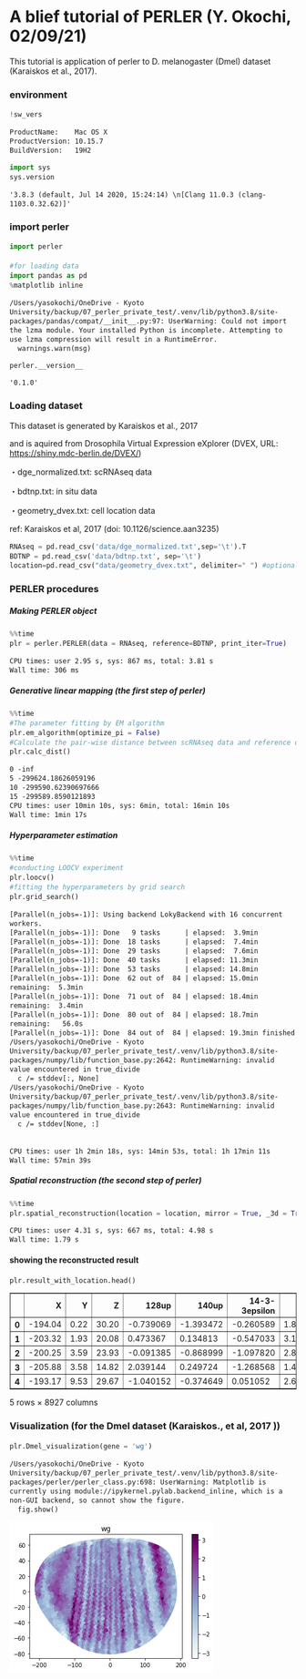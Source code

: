 # A blief tutorial of PERLER (Y. Okochi, 02/09/21)

This tutorial is application of perler to D. melanogaster (Dmel) dataset (Karaiskos et al., 2017).

### environment


```python
!sw_vers
```

    ProductName:	Mac OS X
    ProductVersion:	10.15.7
    BuildVersion:	19H2



```python
import sys
sys.version
```




    '3.8.3 (default, Jul 14 2020, 15:24:14) \n[Clang 11.0.3 (clang-1103.0.32.62)]'



### import perler


```python
import perler

#for loading data
import pandas as pd
%matplotlib inline
```

    /Users/yasokochi/OneDrive - Kyoto University/backup/07_perler_private_test/.venv/lib/python3.8/site-packages/pandas/compat/__init__.py:97: UserWarning: Could not import the lzma module. Your installed Python is incomplete. Attempting to use lzma compression will result in a RuntimeError.
      warnings.warn(msg)



```python
perler.__version__
```




    '0.1.0'



### Loading dataset

This dataset is generated by Karaiskos et al., 2017

and is aquired from Drosophila Virtual Expression eXplorer (DVEX, URL: https://shiny.mdc-berlin.de/DVEX/)


・dge_normalized.txt: scRNAseq data

・bdtnp.txt: in situ data

・geometry_dvex.txt: cell location data


ref: Karaiskos et al, 2017 (doi: 10.1126/science.aan3235)


```python
RNAseq = pd.read_csv('data/dge_normalized.txt',sep='\t').T
BDTNP = pd.read_csv('data/bdtnp.txt', sep='\t')
location=pd.read_csv("data/geometry_dvex.txt", delimiter=" ") #optional
```

### PERLER procedures

##### Making PERLER object


```python
%%time
plr = perler.PERLER(data = RNAseq, reference=BDTNP, print_iter=True)
```

    CPU times: user 2.95 s, sys: 867 ms, total: 3.81 s
    Wall time: 306 ms


##### Generative linear mapping (the first step of perler)


```python
%%time
#The parameter fitting by EM algorithm
plr.em_algorithm(optimize_pi = False)
#Calculate the pair-wise distance between scRNAseq data and reference data
plr.calc_dist()
```

    0 -inf
    5 -299624.18626059196
    10 -299590.62390697666
    15 -299589.8590121893
    CPU times: user 10min 10s, sys: 6min, total: 16min 10s
    Wall time: 1min 17s


##### Hyperparameter estimation


```python
%%time
#conducting LOOCV experiment
plr.loocv()
#fitting the hyperparameters by grid search
plr.grid_search()
```

    [Parallel(n_jobs=-1)]: Using backend LokyBackend with 16 concurrent workers.
    [Parallel(n_jobs=-1)]: Done   9 tasks      | elapsed:  3.9min
    [Parallel(n_jobs=-1)]: Done  18 tasks      | elapsed:  7.4min
    [Parallel(n_jobs=-1)]: Done  29 tasks      | elapsed:  7.6min
    [Parallel(n_jobs=-1)]: Done  40 tasks      | elapsed: 11.3min
    [Parallel(n_jobs=-1)]: Done  53 tasks      | elapsed: 14.8min
    [Parallel(n_jobs=-1)]: Done  62 out of  84 | elapsed: 15.0min remaining:  5.3min
    [Parallel(n_jobs=-1)]: Done  71 out of  84 | elapsed: 18.4min remaining:  3.4min
    [Parallel(n_jobs=-1)]: Done  80 out of  84 | elapsed: 18.7min remaining:   56.0s
    [Parallel(n_jobs=-1)]: Done  84 out of  84 | elapsed: 19.3min finished
    /Users/yasokochi/OneDrive - Kyoto University/backup/07_perler_private_test/.venv/lib/python3.8/site-packages/numpy/lib/function_base.py:2642: RuntimeWarning: invalid value encountered in true_divide
      c /= stddev[:, None]
    /Users/yasokochi/OneDrive - Kyoto University/backup/07_perler_private_test/.venv/lib/python3.8/site-packages/numpy/lib/function_base.py:2643: RuntimeWarning: invalid value encountered in true_divide
      c /= stddev[None, :]


    CPU times: user 1h 2min 18s, sys: 14min 53s, total: 1h 17min 11s
    Wall time: 57min 39s


##### Spatial reconstruction (the second step of perler)


```python
%%time
plr.spatial_reconstruction(location = location, mirror = True, _3d = True)
```

    CPU times: user 4.31 s, sys: 667 ms, total: 4.98 s
    Wall time: 1.79 s


#### showing the reconstructed result


```python
plr.result_with_location.head()
```




<div>
<style scoped>
    .dataframe tbody tr th:only-of-type {
        vertical-align: middle;
    }

    .dataframe tbody tr th {
        vertical-align: top;
    }

    .dataframe thead th {
        text-align: right;
    }
</style>
<table border="1" class="dataframe">
  <thead>
    <tr style="text-align: right;">
      <th></th>
      <th>X</th>
      <th>Y</th>
      <th>Z</th>
      <th>128up</th>
      <th>140up</th>
      <th>14-3-3epsilon</th>
      <th>14-3-3zeta</th>
      <th>18w</th>
      <th>26-29-p</th>
      <th>2mit</th>
      <th>...</th>
      <th>ZnT77C</th>
      <th>ZnT86D</th>
      <th>zpg</th>
      <th>Zpr1</th>
      <th>zuc</th>
      <th>Zw10</th>
      <th>Zwilch</th>
      <th>zyd</th>
      <th>zye</th>
      <th>Zyx</th>
    </tr>
  </thead>
  <tbody>
    <tr>
      <th>0</th>
      <td>-194.04</td>
      <td>0.22</td>
      <td>30.20</td>
      <td>-0.739069</td>
      <td>-1.393472</td>
      <td>-0.260589</td>
      <td>1.872177</td>
      <td>0.630912</td>
      <td>-0.101289</td>
      <td>-1.049733</td>
      <td>...</td>
      <td>-1.951010</td>
      <td>-0.301837</td>
      <td>-1.501124</td>
      <td>-1.210678</td>
      <td>0.308605</td>
      <td>0.846586</td>
      <td>-1.923636</td>
      <td>-0.195292</td>
      <td>0.440880</td>
      <td>0.131902</td>
    </tr>
    <tr>
      <th>1</th>
      <td>-203.32</td>
      <td>1.93</td>
      <td>20.08</td>
      <td>0.473367</td>
      <td>0.134813</td>
      <td>-0.547033</td>
      <td>3.166362</td>
      <td>-1.113052</td>
      <td>-1.581986</td>
      <td>-0.233430</td>
      <td>...</td>
      <td>-1.485814</td>
      <td>-1.433723</td>
      <td>-1.963887</td>
      <td>-1.130922</td>
      <td>0.691803</td>
      <td>0.084599</td>
      <td>-0.837563</td>
      <td>-0.967996</td>
      <td>-0.023366</td>
      <td>-0.054861</td>
    </tr>
    <tr>
      <th>2</th>
      <td>-200.25</td>
      <td>3.59</td>
      <td>23.93</td>
      <td>-0.091385</td>
      <td>-0.868999</td>
      <td>-1.097820</td>
      <td>2.800128</td>
      <td>-0.314447</td>
      <td>-1.204530</td>
      <td>-0.874382</td>
      <td>...</td>
      <td>-0.926128</td>
      <td>-0.953141</td>
      <td>-2.029136</td>
      <td>-1.126496</td>
      <td>0.564448</td>
      <td>-0.002860</td>
      <td>-1.476474</td>
      <td>-0.560861</td>
      <td>0.181601</td>
      <td>-0.622756</td>
    </tr>
    <tr>
      <th>3</th>
      <td>-205.88</td>
      <td>3.58</td>
      <td>14.82</td>
      <td>2.039144</td>
      <td>0.249724</td>
      <td>-1.268568</td>
      <td>1.440638</td>
      <td>-1.474992</td>
      <td>-1.293342</td>
      <td>-1.220573</td>
      <td>...</td>
      <td>-0.203949</td>
      <td>-1.296218</td>
      <td>-2.165345</td>
      <td>-1.639595</td>
      <td>-0.903268</td>
      <td>-0.616723</td>
      <td>-1.471205</td>
      <td>-0.881958</td>
      <td>-0.644366</td>
      <td>-0.508275</td>
    </tr>
    <tr>
      <th>4</th>
      <td>-193.17</td>
      <td>9.53</td>
      <td>29.67</td>
      <td>-1.040152</td>
      <td>-0.374649</td>
      <td>0.051052</td>
      <td>2.688287</td>
      <td>0.470806</td>
      <td>-0.408677</td>
      <td>-0.195628</td>
      <td>...</td>
      <td>-1.361757</td>
      <td>-1.216846</td>
      <td>-1.294949</td>
      <td>-1.122171</td>
      <td>0.265767</td>
      <td>0.332753</td>
      <td>-1.315198</td>
      <td>-0.546326</td>
      <td>2.074378</td>
      <td>-0.925120</td>
    </tr>
  </tbody>
</table>
<p>5 rows × 8927 columns</p>
</div>



### Visualization (for the Dmel dataset (Karaiskos., et al, 2017 ))


```python
plr.Dmel_visualization(gene = 'wg')
```

    /Users/yasokochi/OneDrive - Kyoto University/backup/07_perler_private_test/.venv/lib/python3.8/site-packages/perler/perler_class.py:698: UserWarning: Matplotlib is currently using module://ipykernel.pylab.backend_inline, which is a non-GUI backend, so cannot show the figure.
      fig.show()



    
![png](images/output_23_1.png)
    

